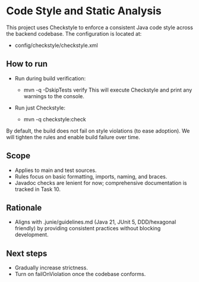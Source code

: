 # Code Style and Static Analysis

This project uses Checkstyle to enforce a consistent Java code style across the backend codebase. The configuration is located at:

- config/checkstyle/checkstyle.xml

## How to run

- Run during build verification:
  - mvn -q -DskipTests verify
  This will execute Checkstyle and print any warnings to the console.

- Run just Checkstyle:
  - mvn -q checkstyle:check

By default, the build does not fail on style violations (to ease adoption). We will tighten the rules and enable build failure over time.

## Scope

- Applies to main and test sources.
- Rules focus on basic formatting, imports, naming, and braces.
- Javadoc checks are lenient for now; comprehensive documentation is tracked in Task 10.

## Rationale

- Aligns with .junie/guidelines.md (Java 21, JUnit 5, DDD/hexagonal friendly) by providing consistent practices without blocking development.

## Next steps

- Gradually increase strictness.
- Turn on failOnViolation once the codebase conforms.
